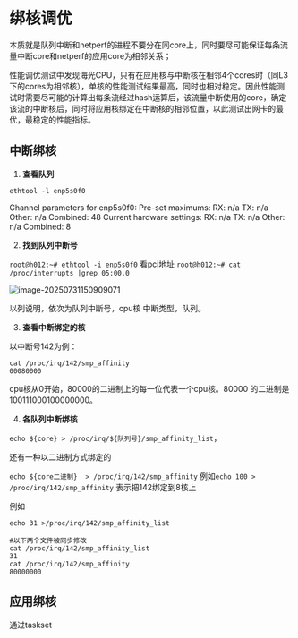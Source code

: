 # 绑核调优

本质就是队列中断和netperf的进程不要分在同core上，同时要尽可能保证每条流量中断core和netperf的应用core为相邻关系；



性能调优测试中发现海光CPU，只有在应用核与中断核在相邻4个cores时（同L3下的cores为相邻核），单核的性能测试结果最高，同时也相对稳定。因此性能测试时需要尽可能的计算出每条流经过hash运算后，该流量中断使用的core，确定该流的中断核后，同时将应用核绑定在中断核的相邻位置，以此测试出网卡的最优，最稳定的性能指标。

## 中断绑核

1. **查看队列**

`ethtool -l enp5s0f0`    

Channel parameters for enp5s0f0:
Pre-set maximums:
RX:		n/a
TX:		n/a
Other:		n/a
Combined:	48
Current hardware settings:
RX:		n/a
TX:		n/a
Other:		n/a
Combined:	8

2. **找到队列中断号**

`root@h012:~# ethtool -i enp5s0f0`  看pci地址
`root@h012:~# cat /proc/interrupts |grep 05:00.0`

![image-20250731150909071](https://piggo-picture.oss-cn-hangzhou.aliyuncs.com/image-20250731150909071.png)

以列说明，依次为队列中断号，cpu核 中断类型，队列。

3. **查看中断绑定的核**

以中断号142为例：

```shell
cat /proc/irq/142/smp_affinity
00080000
```

cpu核从0开始，80000的二进制上的每一位代表一个cpu核。80000 的二进制是 100111000100000000。

4. **各队列中断绑核**

`echo ${core} > /proc/irq/${队列号}/smp_affinity_list`， 

还有一种以二进制方式绑定的

`echo ${core二进制}  > /proc/irq/142/smp_affinity`  例如`echo 100 > /proc/irq/142/smp_affinity` 表示把142绑定到8核上

例如

```shell
echo 31 >/proc/irq/142/smp_affinity_list

#以下两个文件被同步修改
cat /proc/irq/142/smp_affinity_list
31
cat /proc/irq/142/smp_affinity
80000000
```







## 应用绑核

通过taskset

